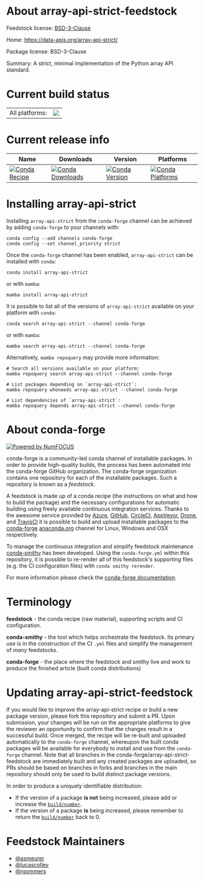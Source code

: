 About array-api-strict-feedstock
================================

Feedstock license: [BSD-3-Clause](https://github.com/conda-forge/array-api-strict-feedstock/blob/main/LICENSE.txt)

Home: https://data-apis.org/array-api-strict/

Package license: BSD-3-Clause

Summary: A strict, minimal implementation of the Python array API standard.

Current build status
====================


<table><tr><td>All platforms:</td>
    <td>
      <a href="https://dev.azure.com/conda-forge/feedstock-builds/_build/latest?definitionId=21355&branchName=main">
        <img src="https://dev.azure.com/conda-forge/feedstock-builds/_apis/build/status/array-api-strict-feedstock?branchName=main">
      </a>
    </td>
  </tr>
</table>

Current release info
====================

| Name | Downloads | Version | Platforms |
| --- | --- | --- | --- |
| [![Conda Recipe](https://img.shields.io/badge/recipe-array--api--strict-green.svg)](https://anaconda.org/conda-forge/array-api-strict) | [![Conda Downloads](https://img.shields.io/conda/dn/conda-forge/array-api-strict.svg)](https://anaconda.org/conda-forge/array-api-strict) | [![Conda Version](https://img.shields.io/conda/vn/conda-forge/array-api-strict.svg)](https://anaconda.org/conda-forge/array-api-strict) | [![Conda Platforms](https://img.shields.io/conda/pn/conda-forge/array-api-strict.svg)](https://anaconda.org/conda-forge/array-api-strict) |

Installing array-api-strict
===========================

Installing `array-api-strict` from the `conda-forge` channel can be achieved by adding `conda-forge` to your channels with:

```
conda config --add channels conda-forge
conda config --set channel_priority strict
```

Once the `conda-forge` channel has been enabled, `array-api-strict` can be installed with `conda`:

```
conda install array-api-strict
```

or with `mamba`:

```
mamba install array-api-strict
```

It is possible to list all of the versions of `array-api-strict` available on your platform with `conda`:

```
conda search array-api-strict --channel conda-forge
```

or with `mamba`:

```
mamba search array-api-strict --channel conda-forge
```

Alternatively, `mamba repoquery` may provide more information:

```
# Search all versions available on your platform:
mamba repoquery search array-api-strict --channel conda-forge

# List packages depending on `array-api-strict`:
mamba repoquery whoneeds array-api-strict --channel conda-forge

# List dependencies of `array-api-strict`:
mamba repoquery depends array-api-strict --channel conda-forge
```


About conda-forge
=================

[![Powered by
NumFOCUS](https://img.shields.io/badge/powered%20by-NumFOCUS-orange.svg?style=flat&colorA=E1523D&colorB=007D8A)](https://numfocus.org)

conda-forge is a community-led conda channel of installable packages.
In order to provide high-quality builds, the process has been automated into the
conda-forge GitHub organization. The conda-forge organization contains one repository
for each of the installable packages. Such a repository is known as a *feedstock*.

A feedstock is made up of a conda recipe (the instructions on what and how to build
the package) and the necessary configurations for automatic building using freely
available continuous integration services. Thanks to the awesome service provided by
[Azure](https://azure.microsoft.com/en-us/services/devops/), [GitHub](https://github.com/),
[CircleCI](https://circleci.com/), [AppVeyor](https://www.appveyor.com/),
[Drone](https://cloud.drone.io/welcome), and [TravisCI](https://travis-ci.com/)
it is possible to build and upload installable packages to the
[conda-forge](https://anaconda.org/conda-forge) [anaconda.org](https://anaconda.org/)
channel for Linux, Windows and OSX respectively.

To manage the continuous integration and simplify feedstock maintenance
[conda-smithy](https://github.com/conda-forge/conda-smithy) has been developed.
Using the ``conda-forge.yml`` within this repository, it is possible to re-render all of
this feedstock's supporting files (e.g. the CI configuration files) with ``conda smithy rerender``.

For more information please check the [conda-forge documentation](https://conda-forge.org/docs/).

Terminology
===========

**feedstock** - the conda recipe (raw material), supporting scripts and CI configuration.

**conda-smithy** - the tool which helps orchestrate the feedstock.
                   Its primary use is in the construction of the CI ``.yml`` files
                   and simplify the management of *many* feedstocks.

**conda-forge** - the place where the feedstock and smithy live and work to
                  produce the finished article (built conda distributions)


Updating array-api-strict-feedstock
===================================

If you would like to improve the array-api-strict recipe or build a new
package version, please fork this repository and submit a PR. Upon submission,
your changes will be run on the appropriate platforms to give the reviewer an
opportunity to confirm that the changes result in a successful build. Once
merged, the recipe will be re-built and uploaded automatically to the
`conda-forge` channel, whereupon the built conda packages will be available for
everybody to install and use from the `conda-forge` channel.
Note that all branches in the conda-forge/array-api-strict-feedstock are
immediately built and any created packages are uploaded, so PRs should be based
on branches in forks and branches in the main repository should only be used to
build distinct package versions.

In order to produce a uniquely identifiable distribution:
 * If the version of a package **is not** being increased, please add or increase
   the [``build/number``](https://docs.conda.io/projects/conda-build/en/latest/resources/define-metadata.html#build-number-and-string).
 * If the version of a package **is** being increased, please remember to return
   the [``build/number``](https://docs.conda.io/projects/conda-build/en/latest/resources/define-metadata.html#build-number-and-string)
   back to 0.

Feedstock Maintainers
=====================

* [@asmeurer](https://github.com/asmeurer/)
* [@lucascolley](https://github.com/lucascolley/)
* [@rgommers](https://github.com/rgommers/)

